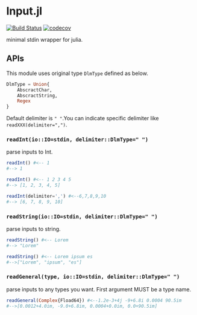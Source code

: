 # Input.jl
[![Build Status](https://travis-ci.com/mildc055ee/Input.jl.svg?branch=master)](https://travis-ci.com/mildc055ee/Input.jl)
[![codecov](https://codecov.io/gh/mildc055ee/Input.jl/branch/master/graph/badge.svg)](https://codecov.io/gh/mildc055ee/Input.jl)
  
minimal stdin wrapper for julia.

## APIs
This module uses original type `DlmType` defined as below.
```julia
DlmType = Union{
    AbscractChar,
    AbscractString,
    Regex
}
```
Default delimiter is `" "`.You can indicate specific delimiter like `readXXX(delimiter=",")`.

### `readInt(io::IO=stdin, delimiter::DlmType=" ")`
parse inputs to Int.
```julia
readInt() #<-- 1
#--> 1

readInt() #<-- 1 2 3 4 5
#--> [1, 2, 3, 4, 5]

readInt(delimiter=',') #<--6,7,8,9,10
#--> [6, 7, 8, 9, 10]
```

### `readString(io::IO=stdin, delimiter::DlmType=" ")`
parse inputs to string.
```julia
readString() #<-- Lorem
#--> "Lorem"

readString() #<-- Lorem ipsum es
#-->["Lorem", "ipsum", "es"]
```
### `readGeneral(type, io::IO=stdin, delimiter::DlmType=" ")`
parse inputs to any types you want. First argument MUST be a type name.
```julia
readGeneral(Complex{Fload64}) #<--1.2e-3+4j -9+6.8i 0.0004 90.5im
#-->[0.0012+4.0im, -9.0+6.8im, 0.0004+0.0im, 0.0+90.5im]
```
